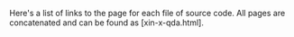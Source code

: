 Here's a list of links to the page for each file of source code. All pages are concatenated and can be found as [xin-x-qda.html].

